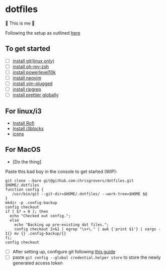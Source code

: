 # dotfiles
:dna: This is me :dna:


Following the setup as outlined [here](https://www.atlassian.com/git/tutorials/dotfiles)

## To get started
- [ ] [install git(linux only)](https://git-scm.com/book/en/v2/Getting-Started-Installing-Git)
- [ ] [install oh-my-zsh](https://ohmyz.sh/#install)
- [ ] [install powerlevel10k](https://github.com/romkatv/powerlevel10k#oh-my-zsh)
- [ ] [install neovim](https://github.com/neovim/neovim/wiki/Installing-Neovim)
- [ ] [install vim-plugged](https://github.com/junegunn/vim-plug#installation)
- [ ] [install ripgrep](https://github.com/BurntSushi/ripgrep#installation)
- [ ] [install prettier globally](https://github.com/prettier/prettier)

## For linux/i3
- [Install Rofi](https://github.com/davatorium/rofi/blob/next/INSTALL.md#install-a-checkout-from-git)
- [Install i3blocks](https://github.com/vivien/i3blocks)
- [icons](https://snwh.org/moka/download)

## For MacOS
- [Do the thing]

Paste this bad boy in the console to get started (WIP):
```
git clone --bare git@github.com:chrisgrovers/dotfiles.git $HOME/.dotfiles
function config {
   /usr/bin/git --git-dir=$HOME/.dotfiles/ --work-tree=$HOME $@
}
mkdir -p .config-backup
config checkout
if [ $? = 0 ]; then
  echo "Checked out config.";
  else
    echo "Backing up pre-existing dot files.";
    config checkout 2>&1 | egrep "\s+\." | awk {'print $1'} | xargs -I{} mv {} .config-backup/{}
fi;
config checkout

```

- [ ] After setting up, configure git following [this guide](https://docs.github.com/en/github/authenticating-to-github/creating-a-personal-access-token)
- [ ] paste `git config --global credential.helper store` to store the newly generated access token
